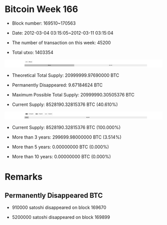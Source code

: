 # Bitcoin Week 166

- Block number: 169510~170563

- Date: 2012-03-04 03:15:05~2012-03-11 03:15:04

- The number of transaction on this week: 45200

- Total utxo: 1403354

![](../images/mined_week166.png)

- Theoretical Total Supply: 20999999.97690000 BTC

- Permanently Disappeared: 9.67184624 BTC

- Maximum Possible Total Supply: 20999990.30505376 BTC

- Current Supply: 8528190.32815376 BTC (40.610%)

![](../images/year_week166.png)


- Current Supply: 8528190.32815376 BTC (100.000%)

- More than 3 years: 299699.98000000 BTC (3.514%)

- More than 5 years: 0.00000000 BTC (0.000%)

- More than 10 years: 0.00000000 BTC (0.000%)

# Remarks

## Permanently Disappeared BTC

- 910000 satoshi disappeared on block 169670

- 5200000 satoshi disappeared on block 169899

